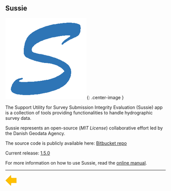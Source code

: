 ## Sussie

![logo](../../resources/sussie.png){: .center-image }

The Support Utility for Survey Submission Integrity Evaluation (Sussie) app is a collection of tools providing functionalities to handle hydrographic survey data.

Sussie represents an open-source (*MIT License*) collaborative effort led by the Danish Geodata Agency.

The source code is publicly available here: [Bitbucket repo](https://bitbucket.org/geodatastyrelsen/sussie/src/master/)

Current release: [1.5.0](1.5.0.html)

For more information on how to use Sussie, read the [online manual](https://www.oshydro.org/manuals/sussie/index.html).

***

[![Back to Projects](../../resources/back.png)](../../projects.html)
